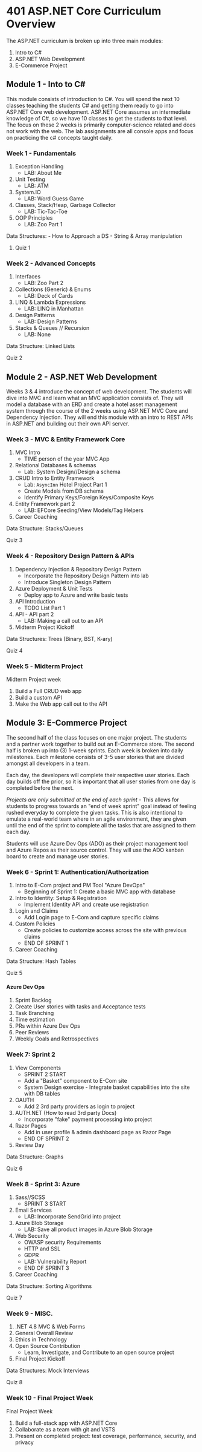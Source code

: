# 401 ASP.NET Core Curriculum Overview


The ASP.NET curriculum is broken up into three main modules:
1. Intro to C#
1. ASP.NET Web Development
1. E-Commerce Project

## Module 1 - Into to C#
This module consists of introduction to C#. You will spend the next 10 classes
teaching the students C# and getting them ready to go into ASP.NET Core web development. ASP.NET Core assumes
an intermediate knowledge of C#, so we have 10 classes to get the students to that level. The focus
on these 2 weeks is primarily computer-science related and does not work with the web. The lab assignments are all
console apps and focus on practicing the c# concepts taught daily.

### Week 1 - Fundamentals
1. Exception Handling
   - LAB: About Me
1. Unit Testing
   - LAB: ATM
1. System.IO
   - LAB: Word Guess Game
1. Classes, Stack/Heap, Garbage Collector
   - LAB: Tic-Tac-Toe
1. OOP Principles
   - LAB: Zoo Part 1

Data Structures: 
	- How to Approach a DS
	- String & Array manipulation
1. Quiz 1

### Week 2 - Advanced Concepts

1. Interfaces
   - LAB: Zoo Part 2
1. Collections (Generic) & Enums
   - LAB: Deck of Cards
1. LINQ & Lambda Expressions
   - LAB: LINQ in Manhattan
1. Design Patterns
   - LAB: Design Patterns
1. Stacks & Queues // Recursion
   - LAB: None

Data Structure: Linked Lists

Quiz 2

## Module 2 - ASP.NET Web Development
Weeks 3 & 4 introduce the concept of web development. The students
will dive into MVC and learn what an MVC application consists of. They will 
model a database with an ERD and create a hotel asset management system through the course
of the 2 weeks using ASP.NET MVC Core and Dependency Injection. They will end this module
with an intro to REST APIs in ASP.NET and building out their own API server. 

### Week 3 - MVC & Entity Framework Core
1. MVC Intro
   - TIME person of the year MVC App
1. Relational Databases & schemas
   - Lab: System Design//Design a schema
1. CRUD Intro to Entity Framework
   - Lab: `AsyncInn` Hotel Project Part 1
	- Create Models from DB schema
	- Identify Primary Keys/Foreign Keys/Composite Keys
1. Entity Framework part 2
   - LAB: EFCore Seeding/View Models/Tag Helpers
1. Career Coaching

Data Structure: Stacks/Queues

Quiz 3

### Week 4 - Repository Design Pattern & APIs
1. Dependency Injection & Repository Design Pattern
   - Incorporate the Repository Design Pattern into lab
   - Introduce Singleton Design Pattern
1. Azure Deployment & Unit Tests
	- Deploy app to Azure and write basic tests
1. API Introduction
   - TODO List Part 1
1. API - API part 2
   - LAB: Making a call out to an API
1. Midterm Project Kickoff

Data Structures: Trees (Binary, BST, K-ary)

Quiz 4

### Week 5 - Midterm Project
Midterm Project week
1. Build a Full CRUD web app
1. Build a custom API
1. Make the Web app call out to the API

## Module 3: E-Commerce Project

The second half of the class focuses on one major project. The students
and a partner work together to build out an E-Commerce store. The second half
is broken up into (3) 1-week sprints. Each week is broken into daily milestones. 
Each milestone consists of 3-5 user stories that are divided amongst all developers
in a team. 

Each day, the developers will complete their respective user stories. Each day builds
off the prior, so it is important that all user stories from one day is completed
before the next. 

*Projects are only submitted at the end of each sprint* - This allows for
students to progress towards an "end of week sprint" goal instead of feeling rushed
everyday to complete the given tasks. This is also intentional to emulate a real-world
team where in an agile environment, they are given until the end of the sprint to complete all the 
tasks that are assigned to them each day. 

Students will use Azure Dev Ops (ADO) as their project management tool and Azure Repos as their source control. They will 
use the ADO kanban board to create and manage user stories. 


### Week 6 - Sprint 1: Authentication/Authorization
1. Intro to E-Com project and PM Tool "Azure DevOps"
	- Beginning of Sprint 1: Create a basic MVC app with database
1. Intro to Identity: Setup & Registration
	- Implement Identity API and create use registration
1. Login and Claims
	- Add Login page to E-Com and capture specific claims
1. Custom Policies
	- Create policies to customize access across the site with previous claims
	- END OF SPRINT 1
1. Career Coaching

Data Structure: Hash Tables

Quiz 5

#### Azure Dev Ops
1. Sprint Backlog
1. Create User stories with tasks and Acceptance tests
1. Task Branching
1. Time estimation
1. PRs within Azure Dev Ops
1. Peer Reviews
1. Weekly Goals and Retrospectives

### Week 7: Sprint 2  
1. View Components
	- SPRINT 2 START
	- Add a "Basket" component to E-Com site
	- System Design exercise - Integrate basket capabilities into the site with DB tables
1. OAUTH
	- Add 2 3rd party providers as login to project
1. AUTH.NET (How to read 3rd party Docs)
	- Incorporate "fake" payment processing into project
1. Razor Pages 
	- Add in user profile & admin dashboard page as Razor Page
	- END OF SPRINT 2
1. Review Day

Data Structure: Graphs 

Quiz 6

### Week 8 - Sprint 3: Azure
1. Sass//SCSS
	- SPRINT 3 START
1. Email Services
	- LAB: Incorporate SendGrid into project 
1. Azure Blob Storage
	- LAB: Save all product images in Azure Blob Storage
1. Web Security
	- OWASP security Requirements
	- HTTP and SSL 
	- GDPR
	- LAB: Vulnerability Report
	- END OF SPRINT 3
1. Career Coaching

Data Structure: Sorting Algorithms


Quiz 7

### Week 9 - MISC.
1. .NET 4.8 MVC & Web Forms
1. General Overall Review
1. Ethics in Technology
1. Open Source Contribution 
	- Learn, Investigate, and Contribute to an open source project
1. Final Project Kickoff

Data Structures: Mock Interviews

Quiz 8

### Week 10 - Final Project Week
Final Project Week

1. Build a full-stack app with ASP.NET Core
1. Collaborate as a team with git and VSTS
1. Present on completed project: test coverage, performance, security, and privacy 

